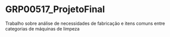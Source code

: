 # GRP00517_ProjetoFinal
Trabalho sobre análise de necessidades de fabricação e itens comuns entre categorias de máquinas de limpeza
